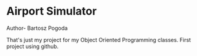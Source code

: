 # Airport Simulator
Author- Bartosz Pogoda

That's just my project for my Object Oriented Programming classes. First project using github.
